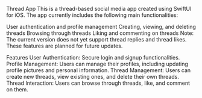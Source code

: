 Thread App
This is a thread-based social media app created using SwiftUI for iOS. The app currently includes the following main functionalities:

User authentication and profile management
Creating, viewing, and deleting threads
Browsing through threads
Liking and commenting on threads
Note: The current version does not yet support thread replies and thread likes. These features are planned for future updates.

Features
User Authentication: Secure login and signup functionalities.
Profile Management: Users can manage their profiles, including updating profile pictures and personal information.
Thread Management: Users can create new threads, view existing ones, and delete their own threads.
Thread Interaction: Users can browse through threads, like, and comment on them.
